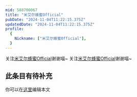 ```yaml
---
mid: 588700067
title: "米艾尔蜂蜜Official"
pubDate: "2024-11-04T11:22:15.375Z"
updatedDate: "2024-11-04T11:22:15.375Z"
profile:
  {
    Nickname: ["米艾尔蜂蜜Official"],
  }
---
```


关注[米艾尔蜂蜜Official](https://space.bilibili.com/588700067)谢谢喵~ 关注[米艾尔蜂蜜Official](https://space.bilibili.com/588700067)谢谢喵~

## 此条目有待补充
你可以在[这里](https://github.com/Yuhanawa/VTuber.ICU-Content/edit/master/v/米艾尔蜂蜜Official/index.md)编辑本文
